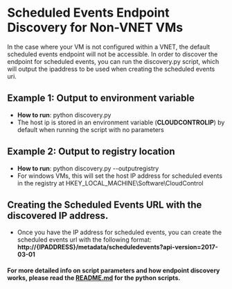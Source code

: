 # Scheduled Events Endpoint Discovery for Non-VNET VMs

In the case where your VM is not configured within a VNET, the default scheduled events endpoint will not be accessible. In order to discover the endpoint for scheduled events, you can run the discovery.py script, which will output the ipaddress to be used when creating the scheduled events uri. 

## Example 1: Output to environment variable
* __How to run__: python discovery.py
* The host ip is stored in an environment variable (**CLOUDCONTROLIP**) by default when running the script with no parameters

## Example 2: Output to registry location
* __How to run__: python discovery.py --outputregistry
* For windows VMs, this will set the host IP address for scheduled events in the registry at HKEY_LOCAL_MACHINE\Software\CloudControl

## Creating the Scheduled Events URL with the discovered IP address. 
* Once you have the IP address for scheduled events, you can create the scheduled events url with the following format: **http://{IPADDRESS}/metadata/scheduledevents?api-version=2017-03-01**



#### For more detailed info on script parameters and how endpoint discovery works, please read the [README.md](https://github.com/Azure-Samples/virtual-machines-python-scheduled-events-discover-endpoint-for-non-vnet-vm/blob/master/python/README.md) for the python scripts. 
